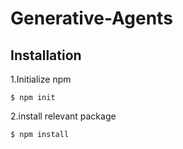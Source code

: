 # Generative-Agents
## Installation
1.Initialize npm
```console
$ npm init
```
2.install relevant package
```console
$ npm install
```